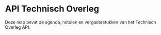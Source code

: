 # API Technisch Overleg

Deze map bevat de agenda, notulen en vergaderstukken van het Technisch Overleg API.
